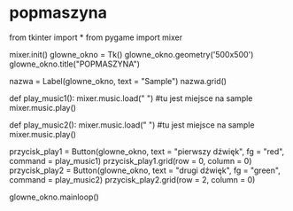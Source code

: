 # popmaszyna
from tkinter import *
from pygame import mixer

mixer.init()
glowne_okno = Tk()
glowne_okno.geometry('500x500')
glowne_okno.title("POPMASZYNA")


nazwa = Label(glowne_okno, text = "Sample")
nazwa.grid()

def play_music1():
    mixer.music.load(" ") #tu jest miejsce na sample
    mixer.music.play()


def play_music2():
    mixer.music.load(" ") #tu jest miejsce na sample
    mixer.music.play()


przycisk_play1 = Button(glowne_okno, text = "pierwszy dźwięk", fg = "red",  command = play_music1)
przycisk_play1.grid(row = 0, column = 0)
przycisk_play2 = Button(glowne_okno, text = "drugi dźwięk", fg = "green", command = play_music2)
przycisk_play2.grid(row = 2, column = 0)


glowne_okno.mainloop()
